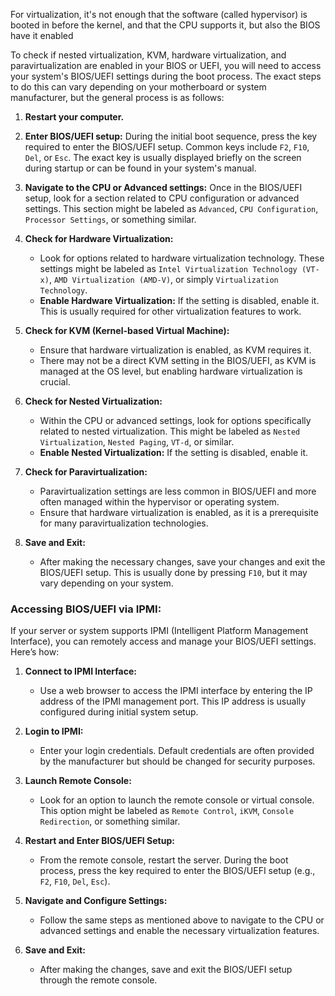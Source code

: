 
For virtualization, it's not enough that the software (called hypervisor) is booted in before the kernel, and that the CPU supports it, but also the BIOS have it enabled

To check if nested virtualization, KVM, hardware virtualization, and paravirtualization are enabled in your BIOS or UEFI, you will need to access your system's BIOS/UEFI settings during the boot process. The exact steps to do this can vary depending on your motherboard or system manufacturer, but the general process is as follows:

1. **Restart your computer.**
2. **Enter BIOS/UEFI setup:** During the initial boot sequence, press the key required to enter the BIOS/UEFI setup. Common keys include `F2`, `F10`, `Del`, or `Esc`. The exact key is usually displayed briefly on the screen during startup or can be found in your system's manual.
3. **Navigate to the CPU or Advanced settings:** Once in the BIOS/UEFI setup, look for a section related to CPU configuration or advanced settings. This section might be labeled as `Advanced`, `CPU Configuration`, `Processor Settings`, or something similar.

4. **Check for Hardware Virtualization:**
   - Look for options related to hardware virtualization technology. These settings might be labeled as `Intel Virtualization Technology (VT-x)`, `AMD Virtualization (AMD-V)`, or simply `Virtualization Technology`.
   - **Enable Hardware Virtualization:** If the setting is disabled, enable it. This is usually required for other virtualization features to work.

5. **Check for KVM (Kernel-based Virtual Machine):**
   - Ensure that hardware virtualization is enabled, as KVM requires it.
   - There may not be a direct KVM setting in the BIOS/UEFI, as KVM is managed at the OS level, but enabling hardware virtualization is crucial.

6. **Check for Nested Virtualization:**
   - Within the CPU or advanced settings, look for options specifically related to nested virtualization. This might be labeled as `Nested Virtualization`, `Nested Paging`, `VT-d`, or similar.
   - **Enable Nested Virtualization:** If the setting is disabled, enable it.

7. **Check for Paravirtualization:**
   - Paravirtualization settings are less common in BIOS/UEFI and more often managed within the hypervisor or operating system.
   - Ensure that hardware virtualization is enabled, as it is a prerequisite for many paravirtualization technologies.

8. **Save and Exit:**
   - After making the necessary changes, save your changes and exit the BIOS/UEFI setup. This is usually done by pressing `F10`, but it may vary depending on your system.

### Accessing BIOS/UEFI via IPMI:

If your server or system supports IPMI (Intelligent Platform Management Interface), you can remotely access and manage your BIOS/UEFI settings. Here’s how:

1. **Connect to IPMI Interface:**
   - Use a web browser to access the IPMI interface by entering the IP address of the IPMI management port. This IP address is usually configured during initial system setup.

2. **Login to IPMI:**
   - Enter your login credentials. Default credentials are often provided by the manufacturer but should be changed for security purposes.

3. **Launch Remote Console:**
   - Look for an option to launch the remote console or virtual console. This option might be labeled as `Remote Control`, `iKVM`, `Console Redirection`, or something similar.

4. **Restart and Enter BIOS/UEFI Setup:**
   - From the remote console, restart the server. During the boot process, press the key required to enter the BIOS/UEFI setup (e.g., `F2`, `F10`, `Del`, `Esc`).

5. **Navigate and Configure Settings:**
   - Follow the same steps as mentioned above to navigate to the CPU or advanced settings and enable the necessary virtualization features.

6. **Save and Exit:**
   - After making the changes, save and exit the BIOS/UEFI setup through the remote console.
